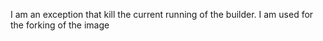 I am an exception that kill the current running of the builder.
I am used for the forking of the image